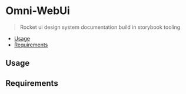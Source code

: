# Omni-WebUi

> Rocket ui design system documentation build in storybook tooling

- [Usage](#Usage)
- [Requirements](#Requirements)

## Usage

## Requirements
